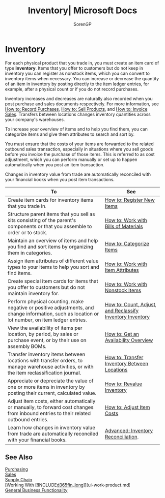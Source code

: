 ﻿---
title: 'Inventory| Microsoft Docs'
description: Describes how to manage physical items.
documentationcenter: ''
author: SorenGP

ms.service: dynamics365-financials
ms.topic: article
ms.devlang: na
ms.tgt_pltfrm: na
ms.workload: na
ms.search.keywords: warehouse, stock
ms.date: 03/28/2017
ms.author: sgroespe
---

# Inventory
For each physical product that you trade in, you must create an item card of type **Inventory**. Items that you offer to customers but do not keep in inventory you can register as nonstock items, which you can convert to inventory items when necessary. You can increase or decrease the quantity of an item in inventory by posting directly to the item ledger entries, for example, after a physical count or if you do not record purchases.

Inventory increases and decreases are naturally also recorded when you post purchase and sales documents respectively. For more information, see [How to: Record Purchases](purchasing-how-record-purchases.md), [How to: Sell Products](sales-how-sell-products.md), and [How to: Invoice Sales](sales-how-invoice-sales.md). Transfers between locations changes inventory quantities across your company's warehouses.   

To increase your overview of items and to help you find them, you can categorize items and give them attributes to search and sort by.

You must ensure that the costs of your items are forwarded to the related outbound sales transaction, especially in situations where you sell goods before you invoice the purchase of those items. This is referred to as cost adjustment, which you can perform manually or set up to happen automatically when you post an item transaction.

Changes in inventory value from trade are automatically reconciled with your financial books when you post item transactions.

|To |See |
|---|----|
|Create item cards for inventory items that you trade in.|[How to: Register New Items](inventory-how-register-new-items.md)|
|Structure parent items that you sell as kits consisting of the parent's components or that you assemble to order or to stock.|[How to: Work with Bills of Materials](inventory-how-work-BOMs.md)|
|Maintain an overview of items and help you find and sort items by organizing them in categories.|[How to: Categorize Items](inventory-how-categorize-items.md)|
|Assign item attributes of different value types to your items to help you sort and find items.|[How to: Work with Item Attributes](inventory-how-work-item-attributes.md)|
|Create special item cards for items that you offer to customers but do not maintain inventory for.|[How to: Work with Nonstock Items](inventory-how-work-nonstock-items.md)|
|Perform physical counting, make negative or positive adjustments, and change information, such as location or lot number, on item ledger entries.|[How to: Count, Adjust, and Reclassify Inventory Inventory](inventory-how-count-adjust-reclassify.md)|
|View the availability of items per location, by period, by sales or purchase event, or by their use on assembly BOMs.|[How to: Get an Availability Overview](inventory-how-availability-overview.md)|
|Transfer inventory items between locations with transfer orders, to manage warehouse activities, or with the item reclassification journal.|[How to: Transfer Inventory Between Locations](inventory-how-transfer-between-locations.md)|
|Appreciate or depreciate the value of one or more items in inventory by posting their current, calculated value.|[How to: Revalue Inventory](inventory-how-revalue-inventory.md)|
|Adjust item costs, either automatically or manually, to forward cost changes from inbound entries to their related outbound entries.|[How to: Adjust Item Costs](inventory-how-adjust-item-costs.md)|
|Learn how changes in inventory value from trade are automatically reconciled with your financial books.|[Advanced: Inventory Reconciliation](advanced-inventory-reconciliation.md).|

## See Also  
[Purchasing](purchasing-manage-purchasing.md)  
[Sales](sales-manage-sales.md)    
[Supply Chain](madeira-supply-chain.md)  
[Working With [!INCLUDE[d365fin_long](includes/d365fin_long_md.md)]](ui-work-product.md)  
[General Business Functionality](ui-across-business-areas.md)

